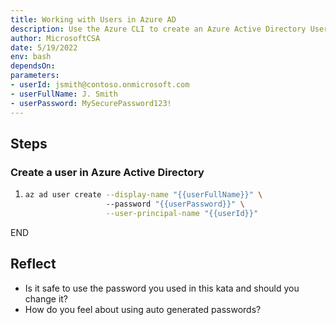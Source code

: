 ```yaml
---
title: Working with Users in Azure AD
description: Use the Azure CLI to create an Azure Active Directory User.
author: MicrosoftCSA
date: 5/19/2022
env: bash
dependsOn:
parameters:
- userId: jsmith@contoso.onmicrosoft.com
- userFullName: J. Smith
- userPassword: MySecurePassword123!
---
```


## Steps

### Create a user in Azure Active Directory

1. ```bash
   az ad user create --display-name "{{userFullName}}" \ 
                     --password "{{userPassword}}" \
                     --user-principal-name "{{userId}}"
   ```

END

## Reflect

- Is it safe to use the password you used in this kata and should you change it?
- How do you feel about using auto generated passwords?
